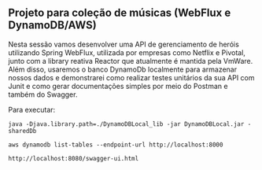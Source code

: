 <h2>Projeto para coleção de músicas (WebFlux e DynamoDB/AWS)</h2>

Nesta sessão vamos desenvolver uma API de gerenciamento de heróis utilizando Spring WebFlux, utilizada por empresas como Netflix e Pivotal, junto com a library reativa Reactor que atualmente é mantida pela VmWare. Além disso, usaremos o banco DynamoDb localmente para armazenar nossos dados e demonstrarei como realizar testes unitários da sua API com Junit e como gerar documentações simples por meio do Postman e também do Swagger.

Para executar:

```starts dynamoDB
java -Djava.library.path=./DynamoDBLocal_lib -jar DynamoDBLocal.jar -sharedDb
```

```check tables
aws dynamodb list-tables --endpoint-url http://localhost:8000
```

```swagger
http://localhost:8080/swagger-ui.html
```
